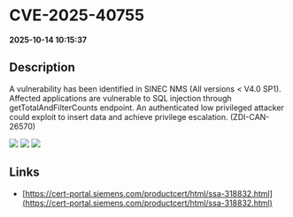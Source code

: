 # CVE-2025-40755

**2025-10-14 10:15:37**

## Description
A vulnerability has been identified in SINEC NMS (All versions < V4.0 SP1). Affected applications are vulnerable to SQL injection through getTotalAndFilterCounts endpoint. An authenticated low privileged attacker could exploit to insert data and achieve privilege escalation. (ZDI-CAN-26570)

![](https://img.shields.io/static/v1?label=Score&message=8.7&color=red)
![](https://img.shields.io/static/v1?label=Severity&message=HIGH&color=red)
![](https://img.shields.io/static/v1?label=CWE&message=SQL&color=green)

## Links
- [https://cert-portal.siemens.com/productcert/html/ssa-318832.html](https://cert-portal.siemens.com/productcert/html/ssa-318832.html)
